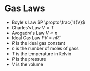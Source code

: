# Gas Laws

- Boyle's Law $P \propto \frac{1}{V}$
- Charles's Law $V \propto T$
- Avogadro's Law $V \propto n$
- Ideal Gas Law $PV = nRT$
- $R$ is the ideal gas constant
- $n$ is the number of moles of gass
- $T$ is the temperature in Kelvin
- $P$ is the pressure
- $V$ is the volume